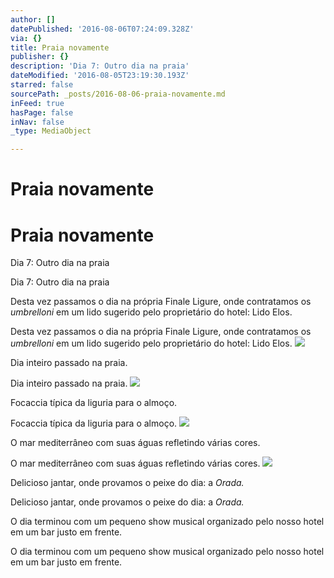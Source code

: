 ```yaml
---
author: []
datePublished: '2016-08-06T07:24:09.328Z'
via: {}
title: Praia novamente
publisher: {}
description: 'Dia 7: Outro dia na praia'
dateModified: '2016-08-05T23:19:30.193Z'
starred: false
sourcePath: _posts/2016-08-06-praia-novamente.md
inFeed: true
hasPage: false
inNav: false
_type: MediaObject

---
```

# Praia novamente

# Praia novamente

Dia 7: Outro dia na praia

Dia 7: Outro dia na praia

Desta vez passamos o dia na própria Finale Ligure, onde contratamos os _umbrelloni_ em um lido sugerido pelo proprietário do hotel: Lido Elos.

Desta vez passamos o dia na própria Finale Ligure, onde contratamos os _umbrelloni_ em um lido sugerido pelo proprietário do hotel: Lido Elos.
![](https://the-grid-user-content.s3-us-west-2.amazonaws.com/bee63f28-769e-4676-94c9-e8076eca4ff2.jpg)

Dia inteiro passado na praia.

Dia inteiro passado na praia.
![](https://s3-us-west-2.amazonaws.com/the-grid-img/p/f60ae3eacc8b05a0ea398304a1ccffba4b2cffdb.jpg)

Focaccia típica da liguria para o almoço.

Focaccia típica da liguria para o almoço.
![](https://the-grid-user-content.s3-us-west-2.amazonaws.com/c97ec684-f616-491d-acb9-546ea831818d.jpg)

O mar mediterrâneo com suas águas refletindo várias cores.

O mar mediterrâneo com suas águas refletindo várias cores.
![](https://the-grid-user-content.s3-us-west-2.amazonaws.com/6bafc7b9-ce04-4e7a-b2ca-ab8789244d86.jpg)

Delicioso jantar, onde provamos o peixe do dia: a _Orada._

Delicioso jantar, onde provamos o peixe do dia: a _Orada._

O dia terminou com um pequeno show musical organizado pelo nosso hotel em um bar justo em frente.

O dia terminou com um pequeno show musical organizado pelo nosso hotel em um bar justo em frente.